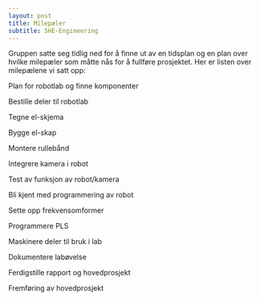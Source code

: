 ```yaml
---
layout: post
title: Milepæler
subtitle: SHE-Engineering
---
```


Gruppen satte seg tidlig ned for å finne ut av en tidsplan og en plan over hvilke milepæler som måtte nås for å fullføre prosjektet. Her er listen over milepælene vi satt opp:

Plan for robotlab og finne komponenter

Bestille deler til robotlab

Tegne el-skjema

Bygge el-skap

Montere rullebånd

Integrere kamera i robot

Test av funksjon av robot/kamera

Bli kjent med programmering av robot

Sette opp frekvensomformer

Programmere PLS

Maskinere deler til bruk i lab

Dokumentere labøvelse

Ferdigstille rapport og hovedprosjekt

Fremføring av hovedprosjekt